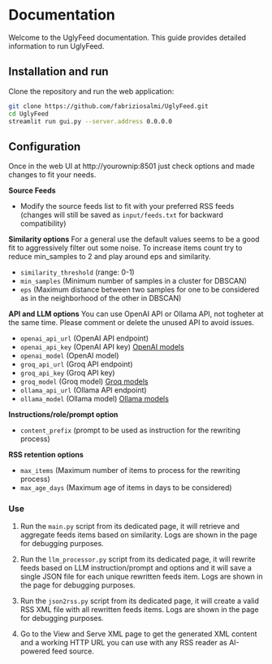# Documentation
Welcome to the UglyFeed documentation. This guide provides detailed information to run UglyFeed.

## Installation and run

Clone the repository and run the web application:

```sh
git clone https://github.com/fabriziosalmi/UglyFeed.git
cd UglyFeed
streamlit run gui.py --server.address 0.0.0.0
```

## Configuration

Once in the web UI at http://yourownip:8501 just check options and made changes to fit your needs.

**Source Feeds**
- Modify the source feeds list to fit with your preferred RSS feeds (changes will still be saved as `input/feeds.txt` for backward compatibility)

**Similarity options**
For a general use the default values seems to be a good fit to aggressively filter out some noise. To increase items count try to reduce min_samples to 2 and play around eps and similarity.

- `similarity_threshold` (range: 0-1)
- `min_samples` (Minimum number of samples in a cluster for DBSCAN)
- `eps` (Maximum distance between two samples for one to be considered as in the neighborhood of the other in DBSCAN)

**API and LLM options**
You can use OpenAI API or Ollama API, not togheter at the same time. Please comment or delete the unused API to avoid issues.

- `openai_api_url` (OpenAI API endpoint)
- `openai_api_key` (OpenAI API key) [OpenAI models](https://platform.openai.com/docs/models)
- `openai_model` (OpenAI model)
- `groq_api_url` (Groq API endpoint)
- `groq_api_key` (Groq API key)
- `groq_model` (Groq model) [Groq models](https://console.groq.com/docs/models)
- `ollama_api_url` (Ollama API endpoint)
- `ollama_model` (Ollama model) [Ollama models](https://platform.openai.com/docs/models)

**Instructions/role/prompt option**
- `content_prefix` (prompt to be used as instruction for the rewriting process)

**RSS retention options**
- `max_items` (Maximum number of items to process for the rewriting process)
- `max_age_days` (Maximum age of items in days to be considered)

### Use

1. Run the `main.py` script from its dedicated page, it will retrieve and aggregate feeds items based on similarity. Logs are shown in the page for debugging purposes.

2. Run the `llm_processor.py` script from its dedicated page, it will rewrite feeds based on LLM instruction/prompt and options and it will save a single JSON file for each unique rewritten feeds item. Logs are shown in the page for debugging purposes.

3. Run the `json2rss.py` script from its dedicated page, it will create a valid RSS XML file with all rewritten feeds items. Logs are shown in the page for debugging purposes.

4. Go to the View and Serve XML page to get the generated XML content and a working HTTP URL you can use with any RSS reader as AI-powered feed source.
